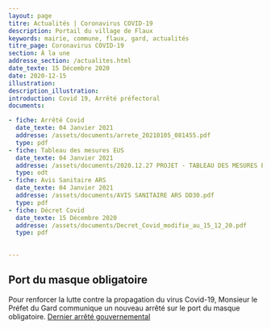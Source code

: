 ```yaml
---
layout: page
titre: Actualités | Coronavirus COVID-19
description: Portail du village de Flaux
keywords: mairie, commune, flaux, gard, actualités
titre_page: Coronavirus COVID-19
section: À la une
addresse_section: /actualites.html
date_texte: 15 Décembre 2020
date: 2020-12-15
illustration: 
description_illustration: 
introduction: Covid 19, Arrêté préfectoral
documents:

- fiche: Arrêté Covid 
  date_texte: 04 Janvier 2021
  addresse: /assets/documents/arrete_20210105_081455.pdf
  type: pdf
- fiche: Tableau des mesures EUS 
  date_texte: 04 Janvier 2021
  addresse: /assets/documents/2020.12.27 PROJET - TABLEAU DES MESURES EUS couvre-feu actualisé au 4 janvier 2021.odt
  type: odt
- fiche: Avis Sanitaire ARS 
  date_texte: 04 Janvier 2021
  addresse: /assets/documents/AVIS SANITAIRE ARS DD30.pdf
  type: pdf
- fiche: Décret Covid 
  date_texte: 15 Décembre 2020
  addresse: /assets/documents/Decret_Covid_modifie_au_15_12_20.pdf
  type: pdf

  
---
```


## Port du masque obligatoire
Pour renforcer la lutte contre la propagation du virus Covid-19, Monsieur le Préfet du Gard communique un nouveau arrêté sur le port du masque obligatoire.
[Dernier arrêté gouvernemental](https://www.gard.gouv.fr/Actualites/COVID-19-Levee-du-confinement-et-couvre-feu) 
